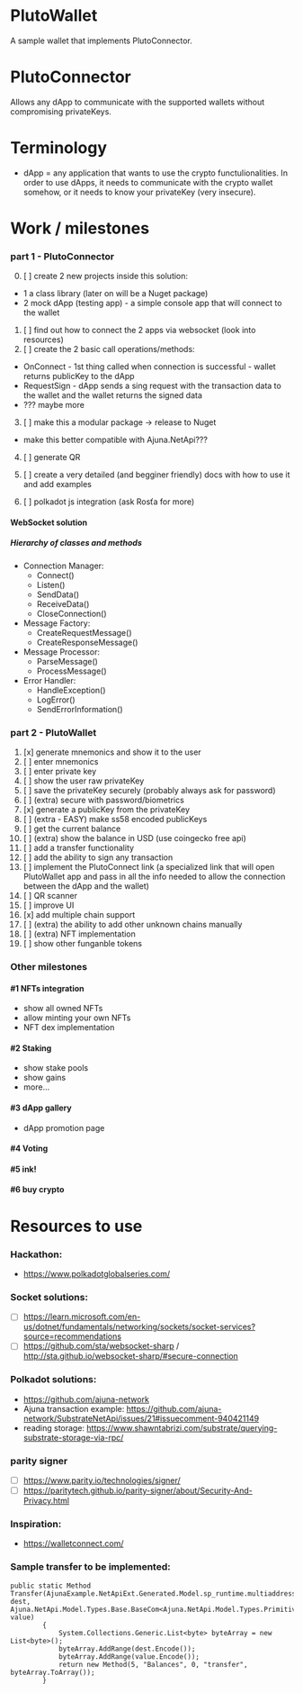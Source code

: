 # PlutoWallet
A sample wallet that implements PlutoConnector.

# PlutoConnector
Allows any dApp to communicate with the supported wallets without compromising privateKeys.

# Terminology
- dApp = any application that wants to use the crypto functulionalities. In order to use dApps, it needs to communicate with the crypto wallet somehow, or it needs to know your privateKey (very insecure).

# Work / milestones

### part 1 - PlutoConnector
0) [ ] create 2 new projects inside this solution:
  - 1 a class library (later on will be a Nuget package)
  - 2 mock dApp (testing app) - a simple console app that will connect to the wallet
1) [ ] find out how to connect the 2 apps via websocket (look into resources)
2) [ ] create the 2 basic call operations/methods:
  - OnConnect - 1st thing called when connection is successful - wallet returns publicKey to the dApp
  - RequestSign - dApp sends a sing request with the transaction data to the wallet and the wallet returns the signed data
  - ??? maybe more
3) [ ] make this a modular package -> release to Nuget
  - make this better compatible with Ajuna.NetApi???
4) [ ] generate QR

100) [ ] create a very detailed (and begginer friendly) docs with how to use it and add examples

101) [ ] polkadot js integration (ask Rosťa for more)

#### WebSocket solution
##### Hierarchy of classes and methods
- Connection Manager:
  - Connect()
  - Listen()
  - SendData()
  - ReceiveData()
  - CloseConnection()
- Message Factory:
  - CreateRequestMessage()
  - CreateResponseMessage()
- Message Processor:
  - ParseMessage()
  - ProcessMessage()
- Error Handler:
  - HandleException()
  - LogError()
  - SendErrorInformation()

### part 2 - PlutoWallet
1) [x] generate mnemonics and show it to the user
1) [ ] enter mnemonics
1) [ ] enter private key
1) [ ] show the user raw privateKey
2) [ ] save the privateKey securely (probably always ask for password)
3) [ ] (extra) secure with password/biometrics
4) [x] generate a publicKey from the privateKey
5) [ ] (extra - EASY) make ss58 encoded publicKeys
6) [ ] get the current balance
7) [ ] (extra) show the balance in USD (use coingecko free api)
8) [ ] add a transfer functionality
9) [ ] add the ability to sign any transaction
10) [ ] implement the PlutoConnect link (a specialized link that will open PlutoWallet app and pass in all the info needed to allow the connection between the dApp and the wallet)
11) [ ] QR scanner
12) [ ] improve UI
13) [x] add multiple chain support
14) [ ] (extra) the ability to add other unknown chains manually
15) [ ] (extra) NFT implementation
16) [ ] show other funganble tokens

### Other milestones

#### #1 NFTs integration
- show all owned NFTs
- allow minting your own NFTs
- NFT dex implementation

#### #2 Staking
- show stake pools
- show gains
- more...

#### #3 dApp gallery
- dApp promotion page

#### #4 Voting

#### #5 ink!

#### #6 buy crypto

# Resources to use

### Hackathon:
- https://www.polkadotglobalseries.com/

### Socket solutions:
- [ ] https://learn.microsoft.com/en-us/dotnet/fundamentals/networking/sockets/socket-services?source=recommendations
- [ ] https://github.com/sta/websocket-sharp / http://sta.github.io/websocket-sharp/#secure-connection

### Polkadot solutions:
- https://github.com/ajuna-network
- Ajuna transaction example: https://github.com/ajuna-network/SubstrateNetApi/issues/21#issuecomment-940421149
- reading storage: https://www.shawntabrizi.com/substrate/querying-substrate-storage-via-rpc/

### parity signer
- [ ] https://www.parity.io/technologies/signer/
- [ ] https://paritytech.github.io/parity-signer/about/Security-And-Privacy.html

### Inspiration:
- https://walletconnect.com/

### Sample transfer to be implemented:

```
public static Method Transfer(AjunaExample.NetApiExt.Generated.Model.sp_runtime.multiaddress.EnumMultiAddress dest, Ajuna.NetApi.Model.Types.Base.BaseCom<Ajuna.NetApi.Model.Types.Primitive.U128> value)
        {
            System.Collections.Generic.List<byte> byteArray = new List<byte>();
            byteArray.AddRange(dest.Encode());
            byteArray.AddRange(value.Encode());
            return new Method(5, "Balances", 0, "transfer", byteArray.ToArray());
        }
```

